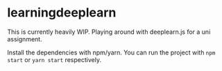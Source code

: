 # learningdeeplearn

This is currently heavily WIP. Playing around with deeplearn.js for a uni assignment.

Install the dependencies with npm/yarn. You can run the project with `npm start` or `yarn start` respectively.